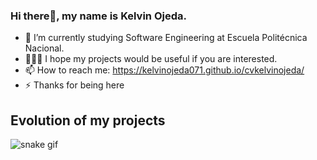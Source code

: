 ### Hi there👋, my name is Kelvin Ojeda.
- 🔭 I’m currently studying Software Engineering at Escuela Politécnica Nacional.
- 👨🏻‍💻 I hope my projects would be useful if you are interested.
- 📫 How to reach me: https://kelvinojeda071.github.io/cvkelvinojeda/
- ⚡ Thanks for being here
## Evolution of my projects
![snake gif](https://github.com/kelvinOjeda071/kelvinOjeda071/blob/output/github-contribution-grid-snake.svg)
<!--
**kelvinOjeda071/kelvinOjeda071** is a ✨ _special_ ✨ repository because its `README.md` (this file) appears on your GitHub profile.

Here are some ideas to get you started:

- 
- 🌱 I’m currently learning ...
- 👯 I’m looking to collaborate on ...
- 🤔 I’m looking for help with ...
- 💬 Ask me about ...
- 📫 How to reach me: ...
- 😄 Pronouns: ...
- ⚡ Fun fact: ...
-->
